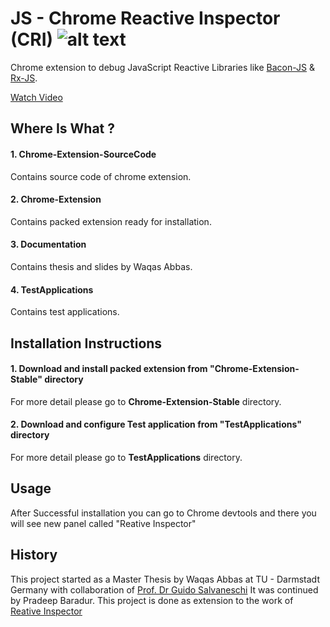 # JS - Chrome Reactive Inspector (CRI) ![alt text](https://github.com/allprojects/chrome-reactive-inspector/blob/master/logo.png "Chrome Reactive Inspector")
Chrome extension to debug JavaScript Reactive Libraries like [Bacon-JS](https://baconjs.github.io/)  & [Rx-JS](https://github.com/ReactiveX/rxjs).


[Watch Video](http://www.youtube.com/watch?feature=player_embedded&v=HQWnCo_lMJQ)


## Where Is What ?

#### 1. Chrome-Extension-SourceCode
Contains source code of chrome extension.

#### 2. Chrome-Extension
Contains packed extension ready for installation.

#### 3. Documentation
Contains thesis and slides by Waqas Abbas.

#### 4. TestApplications
Contains test applications.




## Installation Instructions

#### 1. Download and install packed extension from "Chrome-Extension-Stable" directory
For more detail please go to **Chrome-Extension-Stable** directory.

#### 2. Download and configure Test application from "TestApplications" directory
For more detail please go to **TestApplications** directory.

## Usage
After Successful installation you can go to Chrome devtools and there you will see new panel called  "Reative Inspector"

## History
This project started as a Master Thesis by Waqas Abbas at TU - Darmstadt Germany with collaboration of [Prof. Dr Guido Salvaneschi](http://www.guidosalvaneschi.com/)
It was continued by Pradeep Baradur.
This project is done as extension to the work of [Reative Inspector](https://github.com/guidosalva/reactive-inspector)



